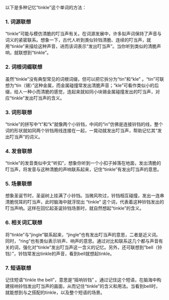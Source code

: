 以下是多种记忆“tinkle”这个单词的方法：

### 1. 词源联想
“tinkle”可能与模仿清脆的叮当声有关。在词源发展中，许多拟声词保持了声音与词义的紧密联系。想象一下，古代人听到类似铃铛清脆、连续的叮当声，就用“tinkle”来描绘这种声音，进而该词表示“发出叮当声”。当你听到类似的清脆声响，就联想到“tinkle”。

### 2. 词根词缀联想
虽然“tinkle”没有典型常见的词根词缀，但可以把它拆分为“tin”和“kle” 。“tin”可联想为“tin（锡）”这种金属，而金属碰撞常发出清脆声音；“kle”可看作类似小的后缀，给人一种小而清脆的感觉，连起来就如同小块锡金属碰撞发出的叮当声，对应“tinkle”发出叮当声的含义。

### 3. 词形联想
“tinkle”的拼写中“t”和“k”就像两个小铃铛，中间的“in”仿佛是连接铃铛的线，整个词的形状就如同两个铃铛用线连接在一起，一晃动就发出叮当声，帮助记忆其“发出叮当声”的词义。

### 4. 发音联想
“tinkle”的发音类似中文“听扣”，想象你听到一个小扣子掉落在地面，发出清脆的叮当声，将发音与这种清脆的声响联系起来，记住“tinkle”有发出叮当声的意思。

### 5. 场景联想
想象圣诞节时，圣诞树上挂满了小铃铛。当微风吹过，铃铛相互碰撞，发出一连串清脆悦耳的叮当声，此时脑海中就浮现出 “tinkle” 这个词，代表着这种铃铛发出的叮当声响。这样在回忆起圣诞铃铛场景时，就自然想起“tinkle”的含义。

### 6. 相关词汇联想
将“tinkle”与“jingle”联系起来，“jingle”也有发出叮当声的意思，二者是近义词。同时，“ring”也有类似表示铃声、响声的意思。通过对比和联系这几个都与声音有关的词，强化对“tinkle”发出叮当声这一含义的记忆。另外，还可联想到“bell（铃铛）”，铃铛常发出tinkle的声音，看到bell就想起tinkle。

### 7. 短语联想
记住短语“tinkle the bell”，意思是“摇响铃铛” 。通过记住这个短语，在脑海中构建摇响铃铛发出叮当声的画面，从而记住“tinkle”的含义和用法。当看到bell时，就能想到与之搭配的tinkle，以及整个短语的场景。 
